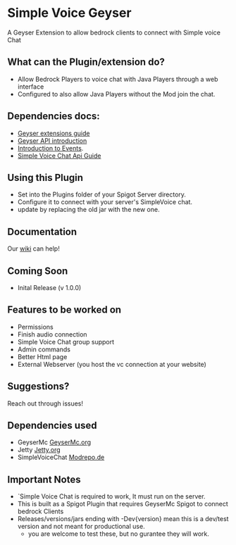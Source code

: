 # Simple Voice Geyser
A Geyser Extension to allow bedrock clients to connect with Simple voice Chat

## What can the Plugin/extension do?
- Allow Bedrock Players to voice chat with Java Players through a web interface
- Configured to also allow Java Players without the Mod join the chat.
  
## Dependencies docs:
- [Geyser extensions guide](https://wiki.geysermc.org/geyser/extensions/)
- [Geyser API introduction](https://wiki.geysermc.org/geyser/api/)
- [Introduction to Events](https://wiki.geysermc.org/geyser/events).
- [Simple Voice Chat Api Guide](https://modrepo.de/minecraft/voicechat/api/overview)

## Using this Plugin
- Set into the Plugins folder of your Spigot Server directory.
- Configure it to connect with your server's SimpleVoice chat.
- update by replacing the old jar with the new one.

## Documentation
Our [wiki](https://github.com/TheodoreMeyer/SimpleVoice-Geyser/wiki) can help!

## Coming Soon
- Inital Release (v 1.0.0)

## Features to be worked on
- Permissions
- Finish audio connection
- Simple Voice Chat group support
- Admin commands
- Better Html page
- External Webserver (you host the vc connection at your website)

## Suggestions?
Reach out through issues!

## Dependencies used
- GeyserMc         [GeyserMc.org](geysermc.org)
- Jetty            [Jetty.org](jetty.org)
- SimpleVoiceChat  [Modrepo.de](https://modrepo.de/minecraft/voicechat/overview)

## Important Notes
- `Simple Voice Chat is required to work, It must run on the server.
- This is built as a Spigot Plugin that requires GeyserMc Spigot to connect bedrock Clients
- Releases/versions/jars ending with -Dev{version} mean this is a dev/test version and not meant for productional use.
   - you are welcome to test these, but no gurantee they will work.

